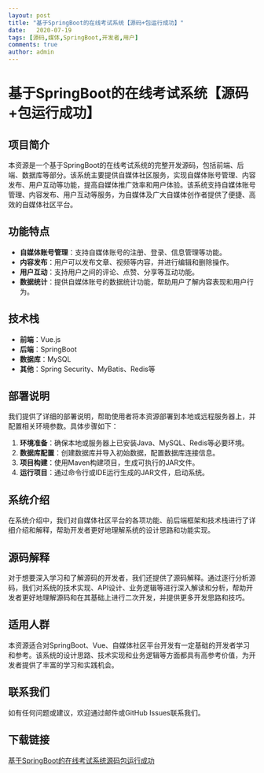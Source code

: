 ```yaml
---
layout: post
title: "基于SpringBoot的在线考试系统【源码+包运行成功】"
date:   2020-07-19
tags: [源码,媒体,SpringBoot,开发者,用户]
comments: true
author: admin
---
```

# 基于SpringBoot的在线考试系统【源码+包运行成功】

## 项目简介
本资源是一个基于SpringBoot的在线考试系统的完整开发源码，包括前端、后端、数据库等部分。该系统主要提供自媒体社区服务，实现自媒体账号管理、内容发布、用户互动等功能，提高自媒体推广效率和用户体验。该系统支持自媒体账号管理、内容发布、用户互动等服务，为自媒体及广大自媒体创作者提供了便捷、高效的自媒体社区平台。

## 功能特点
- **自媒体账号管理**：支持自媒体账号的注册、登录、信息管理等功能。
- **内容发布**：用户可以发布文章、视频等内容，并进行编辑和删除操作。
- **用户互动**：支持用户之间的评论、点赞、分享等互动功能。
- **数据统计**：提供自媒体账号的数据统计功能，帮助用户了解内容表现和用户行为。

## 技术栈
- **前端**：Vue.js
- **后端**：SpringBoot
- **数据库**：MySQL
- **其他**：Spring Security、MyBatis、Redis等

## 部署说明
我们提供了详细的部署说明，帮助使用者将本资源部署到本地或远程服务器上，并配置相关环境参数。具体步骤如下：
1. **环境准备**：确保本地或服务器上已安装Java、MySQL、Redis等必要环境。
2. **数据库配置**：创建数据库并导入初始数据，配置数据库连接信息。
3. **项目构建**：使用Maven构建项目，生成可执行的JAR文件。
4. **运行项目**：通过命令行或IDE运行生成的JAR文件，启动系统。

## 系统介绍
在系统介绍中，我们对自媒体社区平台的各项功能、前后端框架和技术栈进行了详细介绍和解释，帮助开发者更好地理解系统的设计思路和功能实现。

## 源码解释
对于想要深入学习和了解源码的开发者，我们还提供了源码解释。通过逐行分析源码，我们对系统的技术实现、API设计、业务逻辑等进行深入解读和分析，帮助开发者更好地理解源码和在其基础上进行二次开发，并提供更多开发思路和技巧。

## 适用人群
本资源适合对SpringBoot、Vue、自媒体社区平台开发有一定基础的开发者学习和参考。该系统的设计思路、技术实现和业务逻辑等方面都具有高参考价值，为开发者提供了丰富的学习和实践机会。

## 联系我们
如有任何问题或建议，欢迎通过邮件或GitHub Issues联系我们。

## 下载链接

[基于SpringBoot的在线考试系统源码包运行成功](https://pan.quark.cn/s/482d1c5068b8)